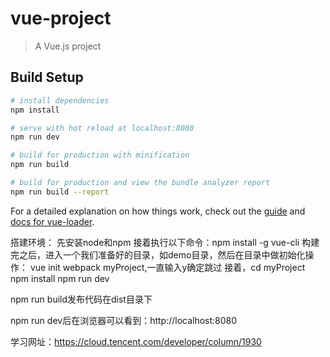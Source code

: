 # vue-project

> A Vue.js project

## Build Setup

``` bash
# install dependencies
npm install

# serve with hot reload at localhost:8080
npm run dev

# build for production with minification
npm run build

# build for production and view the bundle analyzer report
npm run build --report
```

For a detailed explanation on how things work, check out the [guide](http://vuejs-templates.github.io/webpack/) and [docs for vue-loader](http://vuejs.github.io/vue-loader).


搭建环境：
先安装node和npm
接着执行以下命令：npm install -g vue-cli
构建完之后，进入一个我们准备好的目录，如demo目录，然后在目录中做初始化操作： vue init webpack myProject,一直输入y确定跳过
接着，cd myProject     npm install     npm run dev

npm run build发布代码在dist目录下

npm run dev后在浏览器可以看到：http://localhost:8080

学习网址：https://cloud.tencent.com/developer/column/1930